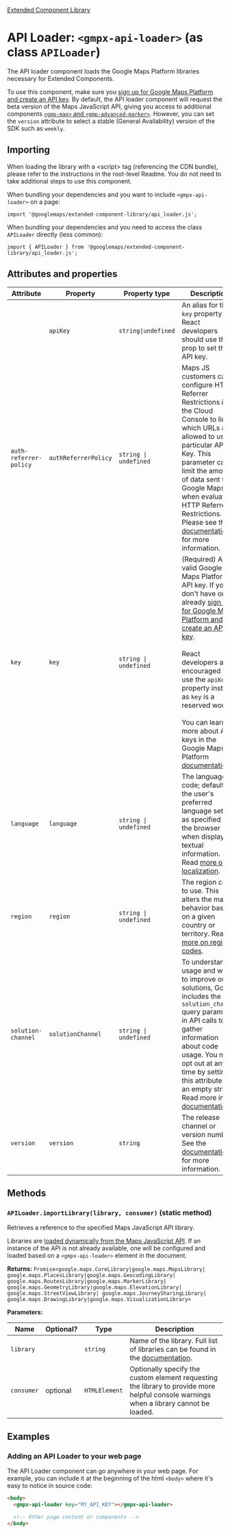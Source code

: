 [Extended Component Library](../../README.md)

# API Loader: `<gmpx-api-loader>` (as class `APILoader`)

The API loader component loads the Google Maps Platform libraries necessary
for Extended Components.

To use this component, make sure you [sign up for Google Maps Platform and
create an API
key](https://console.cloud.google.com/google/maps-apis/start?utm_source=github&utm_medium=documentation&utm_campaign=&utm_content=web_components).
By default, the API loader component will request the beta version of the
Maps JavaScript API, giving you access to additional components [`<gmp-map>`
and
`<gmp-advanced-marker>`](https://developers.google.com/maps/documentation/javascript/web-components/overview?utm_source=github&utm_medium=documentation&utm_campaign=&utm_content=web_components).
However, you can set the `version` attribute to select a stable (General
Availability) version of the SDK such as `weekly`.

## Importing

When loading the library with a &lt;script&gt; tag (referencing the CDN bundle), please refer to the instructions in the root-level Readme. You do not need to take additional steps to use this component.

When bundling your dependencies and you want to include `<gmpx-api-loader>` on a page:

```
import '@googlemaps/extended-component-library/api_loader.js';
```

When bundling your dependencies and you need to access the class `APILoader` directly (less common):

```
import { APILoader } from '@googlemaps/extended-component-library/api_loader.js';
```

## Attributes and properties

| Attribute              | Property             | Property type         | Description                                                                                                                                                                                                                                                                                                                                                                                                                                                                    | Default  | [Reflects?](https://open-wc.org/guides/knowledge/attributes-and-properties/#attribute-and-property-reflection) |
| ---------------------- | -------------------- | --------------------- | ------------------------------------------------------------------------------------------------------------------------------------------------------------------------------------------------------------------------------------------------------------------------------------------------------------------------------------------------------------------------------------------------------------------------------------------------------------------------------ | -------- | -------------------------------------------------------------------------------------------------------------- |
|                        | `apiKey`             | `string\|undefined`   | An alias for the `key` property. React developers should use this prop to set the API key.                                                                                                                                                                                                                                                                                                                                                                                     |          | ❌                                                                                                              |
| `auth-referrer-policy` | `authReferrerPolicy` | `string \| undefined` | Maps JS customers can configure HTTP Referrer Restrictions in the Cloud Console to limit which URLs are allowed to use a particular API Key. This parameter can limit the amount of data sent to Google Maps when evaluating HTTP Referrer Restrictions. Please see the [documentation](https://developers.google.com/maps/documentation/javascript/dynamic-loading?utm_source=github&utm_medium=documentation&utm_campaign=&utm_content=web_components#optional_parameters) for more information.                                                                 |          | ✅                                                                                                              |
| `key`                  | `key`                | `string \| undefined` | (Required) A valid Google Maps Platform API key. If you don't have one already [sign up for Google Maps Platform and create an API key](https://console.cloud.google.com/google/maps-apis/start?utm_source=github&utm_medium=documentation&utm_campaign=&utm_content=web_components).<br/><br/>React developers are encouraged to use the `apiKey` property instead, as `key` is a reserved word.<br/><br/>You can learn more about API keys in the Google Maps Platform [documentation](https://developers.google.com/maps/documentation/javascript/get-api-key?utm_source=github&utm_medium=documentation&utm_campaign=&utm_content=web_components). |          | ✅                                                                                                              |
| `language`             | `language`           | `string \| undefined` | The language code; defaults to the user's preferred language setting as specified in the browser when displaying textual information. Read [more on localization](https://developers.google.com/maps/documentation/javascript/localization?utm_source=github&utm_medium=documentation&utm_campaign=&utm_content=web_components).                                                                                                                                                                                                                                   |          | ✅                                                                                                              |
| `region`               | `region`             | `string \| undefined` | The region code to use. This alters the map's behavior based on a given country or territory. Read [more on region codes](https://developers.google.com/maps/documentation/javascript/localization?utm_source=github&utm_medium=documentation&utm_campaign=&utm_content=web_components#Region).                                                                                                                                                                                                                                                                    |          | ✅                                                                                                              |
| `solution-channel`     | `solutionChannel`    | `string \| undefined` | To understand usage and ways to improve our solutions, Google includes the `solution_channel` query parameter in API calls to gather information about code usage. You may opt out at any time by setting this attribute to an empty string. Read more in the [documentation](https://developers.google.com/maps/reporting-and-monitoring/reporting?utm_source=github&utm_medium=documentation&utm_campaign=&utm_content=web_components#solutions-usage).                                                                                                          |          | ✅                                                                                                              |
| `version`              | `version`            | `string`              | The release channel or version numbers. See the [documentation](https://developers.google.com/maps/documentation/javascript/versions?utm_source=github&utm_medium=documentation&utm_campaign=&utm_content=web_components) for more information.                                                                                                                                                                                                                                                                                                                    | `'beta'` | ✅                                                                                                              |

## Methods

### `APILoader.importLibrary(library, consumer)` (static method)

Retrieves a reference to the specified Maps JavaScript API library.

Libraries are [loaded dynamically from the Maps JavaScript
API](https://developers.google.com/maps/documentation/javascript/dynamic-loading?utm_source=github&utm_medium=documentation&utm_campaign=&utm_content=web_components).
If an instance of the API is not already available, one will be configured
and loaded based on a `<gmpx-api-loader>` element in the document.

**Returns:** `Promise<google.maps.CoreLibrary|google.maps.MapsLibrary|
              google.maps.PlacesLibrary|google.maps.GeocodingLibrary|
              google.maps.RoutesLibrary|google.maps.MarkerLibrary|
              google.maps.GeometryLibrary|google.maps.ElevationLibrary|
              google.maps.StreetViewLibrary|
              google.maps.JourneySharingLibrary|
              google.maps.DrawingLibrary|google.maps.VisualizationLibrary>`

**Parameters:**

| Name       | Optional? | Type          | Description                                                                                                                                             |
| ---------- | --------- | ------------- | ------------------------------------------------------------------------------------------------------------------------------------------------------- |
| `library`  |           | `string`      | Name of the library. Full list of libraries can be found in the [documentation](https://developers.google.com/maps/documentation/javascript/libraries?utm_source=github&utm_medium=documentation&utm_campaign=&utm_content=web_components). |
| `consumer` | optional  | `HTMLElement` | Optionally specify the custom element requesting the library to provide more helpful console warnings when a library cannot be loaded.                  |



## Examples

### Adding an API Loader to your web page

The API Loader component can go anywhere in your web page. For example, you can include it at the beginning of the html `<body>` where it's easy to notice in source code:

```html
<body>
  <gmpx-api-loader key="MY_API_KEY"></gmpx-api-loader>

  <!-- Other page content or components -->
</body>
```





